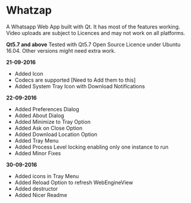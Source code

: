 # Whatzap


A Whatsapp Web App built with Qt. It has most of the features working. Video uploads are subject to Licences and may not work on all platforms.
 
 **Qt5.7 and above**
 Tested with Qt5.7 Open Source Licence under Ubuntu 16.04. Other versions might need extra work.

**21-09-2016**

 - Added Icon
 - Codecs are supported [Need to Add them to this]
 - Added System Tray Icon with Download Notifications

**22-09-2016**

 - Added Preferences Dialog   
 - Added About Dialog
 - Added Minimize to Tray Option  
 - Added Ask on Close Option
 - Added Download Location Option
 - Added Tray Menu
 - Added Process Level locking enabling only one instance to run
 - Added Minor Fixes

**30-09-2016**

 - Added icons in Tray Menu 
 - Added Reload Option to refresh WebEngineView
 - Added destructor
 - Added Nicer Readme